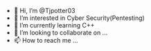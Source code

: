 - 👋 Hi, I’m @Tjpotter03
- 👀 I’m interested in Cyber Security(Pentesting)
- 🌱 I’m currently learning C++
- 💞️ I’m looking to collaborate on ...
- 📫 How to reach me ...

<!---
Tjpotter03/Tjpotter03 is a ✨ special ✨ repository because its `README.md` (this file) appears on your GitHub profile.
You can click the Preview link to take a look at your changes.
--->
